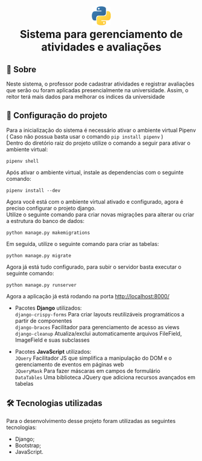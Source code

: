 <h1 align="center">
 <img src="https://github.com/ipedromotta/VueJS-Flask/blob/main/frontend/src/assets/logo-python.png" width="50"><br>Sistema para gerenciamento de atividades e avaliações
</h1>

## :page_facing_up: Sobre #
Neste sistema, o professor pode cadastrar atividades e registrar avaliações que serão ou foram aplicadas presencialmente na universidade. Assim, o reitor terá mais dados para melhorar os indices da universidade

## :wrench: Configuração do projeto #
Para a inicialização do sistema é necessário ativar o ambiente virtual Pipenv ( Caso não possua basta usar o comando ```pip install pipenv``` )<br>
Dentro do diretório raiz do projeto utilize o comando a seguir para ativar o ambiente virtual:
```
pipenv shell
```
Após ativar o ambiente virtual, instale as dependencias com o seguinte comando:
```
pipenv install --dev
```
Agora você está com o ambiente virtual ativado e configurado, agora é preciso configurar o projeto django.<br>
Utilize o seguinte comando para criar novas migrações para alterar ou criar a estrutura do banco de dados:
```
python manage.py makemigrations
```
Em seguida, utilize o seguinte comando para criar as tabelas:
```
python manage.py migrate
```
Agora já está tudo configurado, para subir o servidor basta executar o seguinte comando:
```
python manage.py runserver
```
Agora a aplicação já está rodando na porta <a href="http://localhost:8000/">http://localhost:8000/</a><br>

- Pacotes <strong>Django</strong> utilizados: <br>
```django-crispy-forms``` Para criar layouts reutilizáveis programáticos a partir de componentes <br>
```django-braces``` Facilitador para gerenciamento de acesso as views <br>
```django-cleanup``` Atualiza/exclui automaticamente arquivos FileField, ImageField e suas subclasses <br>

- Pacotes <strong>JavaScript</strong> utilizados: <br>
```JQuery``` Facilitador JS que simplifica a manipulação do DOM e o gerenciamento de eventos em páginas web<br>
```JQueryMask``` Para fazer máscaras em campos de formulário <br>
```DataTables``` Uma biblioteca JQuery que adiciona recursos avançados em tabelas <br>

## 🛠️ Tecnologias utilizadas #

Para o desenvolvimento desse projeto foram utilizadas as seguintes tecnologias:

* Django;
* Bootstrap;
* JavaScript.
